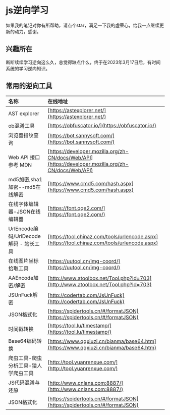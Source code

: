 # js逆向学习
如果我的笔记对你有所帮助，请点个star，满足一下我的虚荣心，给我一点继续更新的动力，感谢。

## 兴趣所在

断断续续学习逆向这么久，总觉得缺点什么，终于在2023年3月17日后，有时间系统的学习逆向知识。

## 常用的逆向工具

| 名称        | 在线地址 
| :--------  | :----- 
| AST explorer | [https://astexplorer.net/](https://astexplorer.net/)
| ob混淆工具| [https://obfuscator.io/](https://obfuscator.io/)
| 浏览器指纹查询 | [https://bot.sannysoft.com/](https://bot.sannysoft.com/)
| Web API 接口参考 MDN | [https://developer.mozilla.org/zh-CN/docs/Web/API](https://developer.mozilla.org/zh-CN/docs/Web/API)
| md5加密,sha1加密--md5在线解密 | [https://www.cmd5.com/hash.aspx](https://www.cmd5.com/hash.aspx)
| 在线字体编辑器-JSON在线编辑器 | [https://font.qqe2.com/](https://font.qqe2.com/)
| UrlEncode编码/UrlDecode解码 - 站长工具 | [https://tool.chinaz.com/tools/urlencode.aspx](https://tool.chinaz.com/tools/urlencode.aspx)
| 在线图片坐标拾取工具 | [https://uutool.cn/img-coord/](https://uutool.cn/img-coord/)
| AAEncode加密/解密 | [http://www.atoolbox.net/Tool.php?Id=703](http://www.atoolbox.net/Tool.php?Id=703)
| JSUnFuck解密 | [http://codertab.com/JsUnFuck](http://codertab.com/JsUnFuck)
| JSON格式化 | [https://spidertools.cn/#/formatJSON](https://spidertools.cn/#/formatJSON)
| 时间戳转换 | [https://tool.lu/timestamp/](https://tool.lu/timestamp/)
| Base64编码转换 | [https://www.qqxiuzi.cn/bianma/base64.htm](https://www.qqxiuzi.cn/bianma/base64.htm)
| 爬虫工具-爬虫分析工具-猿人学爬虫工具 | [http://tool.yuanrenxue.com/](http://tool.yuanrenxue.com/)
| JS代码混淆与还原 | [http://www.cnlans.com:8887/](http://www.cnlans.com:8887/)
| JSON格式化 | [https://spidertools.cn/#/formatJSON](https://spidertools.cn/#/formatJSON)
